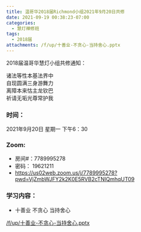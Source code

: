 ```yaml
---
title: 温哥华2018届Richmond小组2021年9月20日共修
date: 2021-09-19 00:38:23-07:00
categories:
  - 慧灯禅修班
tags:
  - 2018届
attachments: /f/up/十善业-不贪心-当持舍心.pptx
---
```

2018届温哥华慧灯小组共修通知：

诸法等性本基法界中\
自现圆满三身游舞力\
离障本来怙主龙钦巴\
祈请无垢光尊常护我  

### 时间：

2021年9月20日 星期一 下午6：30

### Zoom:

* 房间#：7789995278 
* 密码： 19621211
* <https://us02web.zoom.us/j/7789995278?pwd=VjZmbWJFY2k2K0E5RVB2cTNIQmhqUT09>

### 学习内容：

* 十善业 不贪心 当持舍心

[/f/up/十善业-不贪心-当持舍心.pptx](https://hdvblob.blob.core.windows.net/hdv/f/up/十善业-不贪心-当持舍心.pptx)